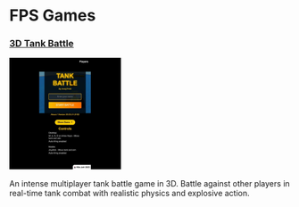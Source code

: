 # FPS Games

### [3D Tank Battle](https://3dtankbattle.com)

<img src="/games/3d-tank-battle/screenshots/3d-tank-battle-2025-03-25T01-23-00-533Z.jpg" width="200" height="200" alt="3D Tank Battle screenshot">

An intense multiplayer tank battle game in 3D. Battle against other players in real-time tank combat with realistic physics and explosive action.

